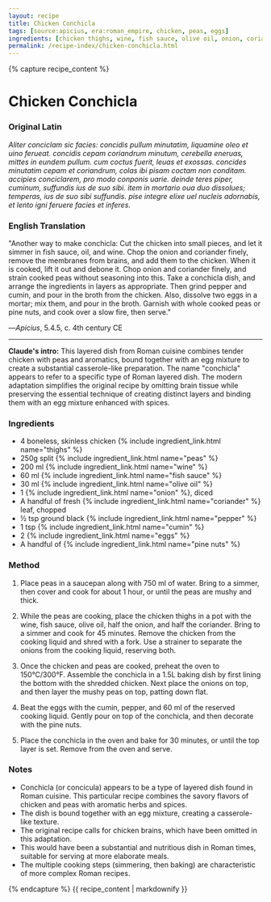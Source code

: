 ```yaml
---
layout: recipe
title: Chicken Conchicla
tags: [source:apicius, era:roman_empire, chicken, peas, eggs]
ingredients: [chicken thighs, wine, fish sauce, olive oil, onion, coriander, pepper, cumin, eggs, pine nuts]
permalink: /recipe-index/chicken-conchicla.html
---
```


{% capture recipe_content %}

# Chicken Conchicla

### Original Latin
*Aliter conciclam sic facies: concidis pullum minutatim, liquamine oleo et uino ferueat. concidis cepam coriandrum minutum, cerebella eneruas, mittes in eundem pullum. cum coctus fuerit, leuas et exossas. concides minutatim cepam et coriandrum, colas ibi pisam coctam non conditam. accipies conciclarem, pro modo conponis uarie. deinde teres piper, cuminum, suffundis ius de suo sibi. item in mortario oua duo dissolues; temperas, ius de suo sibi suffundis. pise integre elixe uel nucleis adornabis, et lento igni feruere facies et inferes.*

### English Translation
"Another way to make conchicla: Cut the chicken into small pieces, and let it simmer in fish sauce, oil, and wine. Chop the onion and coriander finely, remove the membranes from brains, and add them to the chicken. When it is cooked, lift it out and debone it. Chop onion and coriander finely, and strain cooked peas without seasoning into this. Take a conchicla dish, and arrange the ingredients in layers as appropriate. Then grind pepper and cumin, and pour in the broth from the chicken. Also, dissolve two eggs in a mortar; mix them, and pour in the broth. Garnish with whole cooked peas or pine nuts, and cook over a slow fire, then serve."

—*Apicius*, 5.4.5, c. 4th century CE

___

**Claude's intro:** This layered dish from Roman cuisine combines tender chicken with peas and aromatics, bound together with an egg mixture to create a substantial casserole-like preparation. The name "conchicla" appears to refer to a specific type of Roman layered dish. The modern adaptation simplifies the original recipe by omitting brain tissue while preserving the essential technique of creating distinct layers and binding them with an egg mixture enhanced with spices.

### Ingredients
- 4 boneless, skinless chicken {% include ingredient_link.html name="thighs" %}  
- 250g split {% include ingredient_link.html name="peas" %}  
- 200 ml {% include ingredient_link.html name="wine" %}  
- 60 ml {% include ingredient_link.html name="fish sauce" %}  
- 30 ml {% include ingredient_link.html name="olive oil" %}  
- 1 {% include ingredient_link.html name="onion" %}, diced  
- A handful of fresh {% include ingredient_link.html name="coriander" %} leaf, chopped  
- ½ tsp ground black {% include ingredient_link.html name="pepper" %}  
- 1 tsp {% include ingredient_link.html name="cumin" %}  
- 2 {% include ingredient_link.html name="eggs" %}  
- A handful of {% include ingredient_link.html name="pine nuts" %}

### Method

1. Place peas in a saucepan along with 750 ml of water. Bring to a simmer, then cover and cook for about 1 hour, or until the peas are mushy and thick.  

2. While the peas are cooking, place the chicken thighs in a pot with the wine, fish sauce, olive oil, half the onion, and half the coriander. Bring to a simmer and cook for 45 minutes. Remove the chicken from the cooking liquid and shred with a fork. Use a strainer to separate the onions from the cooking liquid, reserving both.  

3. Once the chicken and peas are cooked, preheat the oven to 150°C/300°F. Assemble the conchicla in a 1.5L baking dish by first lining the bottom with the shredded chicken. Next place the onions on top, and then layer the mushy peas on top, patting down flat.  

4. Beat the eggs with the cumin, pepper, and 60 ml of the reserved cooking liquid. Gently pour on top of the conchicla, and then decorate with the pine nuts.  

5. Place the conchicla in the oven and bake for 30 minutes, or until the top layer is set. Remove from the oven and serve.

### Notes
- Conchicla (or concicula) appears to be a type of layered dish found in Roman cuisine. This particular recipe combines the savory flavors of chicken and peas with aromatic herbs and spices.
- The dish is bound together with an egg mixture, creating a casserole-like texture.
- The original recipe calls for chicken brains, which have been omitted in this adaptation.
- This would have been a substantial and nutritious dish in Roman times, suitable for serving at more elaborate meals.
- The multiple cooking steps (simmering, then baking) are characteristic of more complex Roman recipes.

{% endcapture %}
{{ recipe_content | markdownify }}